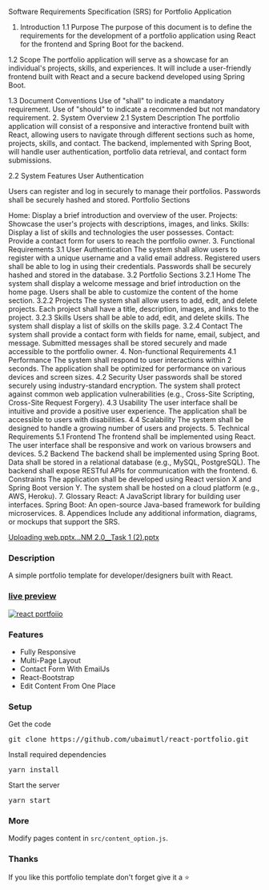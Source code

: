 Software Requirements Specification (SRS) for Portfolio Application
1. Introduction
1.1 Purpose
The purpose of this document is to define the requirements for the development of a portfolio application using React for the frontend and Spring Boot for the backend.

1.2 Scope
The portfolio application will serve as a showcase for an individual's projects, skills, and experiences. It will include a user-friendly frontend built with React and a secure backend developed using Spring Boot.

1.3 Document Conventions
Use of "shall" to indicate a mandatory requirement.
Use of "should" to indicate a recommended but not mandatory requirement.
2. System Overview
2.1 System Description
The portfolio application will consist of a responsive and interactive frontend built with React, allowing users to navigate through different sections such as home, projects, skills, and contact. The backend, implemented with Spring Boot, will handle user authentication, portfolio data retrieval, and contact form submissions.

2.2 System Features
User Authentication

Users can register and log in securely to manage their portfolios.
Passwords shall be securely hashed and stored.
Portfolio Sections

Home: Display a brief introduction and overview of the user.
Projects: Showcase the user's projects with descriptions, images, and links.
Skills: Display a list of skills and technologies the user possesses.
Contact: Provide a contact form for users to reach the portfolio owner.
3. Functional Requirements
3.1 User Authentication
The system shall allow users to register with a unique username and a valid email address.
Registered users shall be able to log in using their credentials.
Passwords shall be securely hashed and stored in the database.
3.2 Portfolio Sections
3.2.1 Home
The system shall display a welcome message and brief introduction on the home page.
Users shall be able to customize the content of the home section.
3.2.2 Projects
The system shall allow users to add, edit, and delete projects.
Each project shall have a title, description, images, and links to the project.
3.2.3 Skills
Users shall be able to add, edit, and delete skills.
The system shall display a list of skills on the skills page.
3.2.4 Contact
The system shall provide a contact form with fields for name, email, subject, and message.
Submitted messages shall be stored securely and made accessible to the portfolio owner.
4. Non-functional Requirements
4.1 Performance
The system shall respond to user interactions within 2 seconds.
The application shall be optimized for performance on various devices and screen sizes.
4.2 Security
User passwords shall be stored securely using industry-standard encryption.
The system shall protect against common web application vulnerabilities (e.g., Cross-Site Scripting, Cross-Site Request Forgery).
4.3 Usability
The user interface shall be intuitive and provide a positive user experience.
The application shall be accessible to users with disabilities.
4.4 Scalability
The system shall be designed to handle a growing number of users and projects.
5. Technical Requirements
5.1 Frontend
The frontend shall be implemented using React.
The user interface shall be responsive and work on various browsers and devices.
5.2 Backend
The backend shall be implemented using Spring Boot.
Data shall be stored in a relational database (e.g., MySQL, PostgreSQL).
The backend shall expose RESTful APIs for communication with the frontend.
6. Constraints
The application shall be developed using React version X and Spring Boot version Y.
The system shall be hosted on a cloud platform (e.g., AWS, Heroku).
7. Glossary
React: A JavaScript library for building user interfaces.
Spring Boot: An open-source Java-based framework for building microservices.
8. Appendices
Include any additional information, diagrams, or mockups that support the SRS.
























[Uploading web.pptx…]()[NM 2.0__Task 1 (2).pptx](https://github.com/ammarReza05/PortFolio/files/13408254/NM.2.0__Task.1.2.pptx)


### Description

A simple portfolio template for developer/designers built with React. 

### [live preview](https://ubaimutl.github.io/react-portfolio/)

[![react portfoiio](src/assets/images/react%20portfolio%20gif.gif)](https://ubaimutl.github.io/react-portfolio/)

### Features

- Fully Responsive
- Multi-Page Layout
- Contact Form With EmailJs
- React-Bootstrap
- Edit Content From One Place

### Setup

Get the code

<pre>git clone https://github.com/ubaimutl/react-portfolio.git</pre>
 
Install required dependencies

<pre>yarn install</pre>


Start the server

<pre>yarn start</pre>

### More

Modify pages content in  `src/content_option.js`.

### Thanks

If you like this portfolio template don't forget give it a ⭐ 

